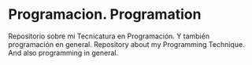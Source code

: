 # Programacion. Programation
Repositorio sobre mi Tecnicatura en Programación. Y también programación en general. Repository about my Programming Technique. And also programming in general.
